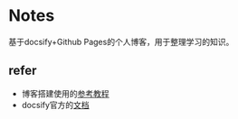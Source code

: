 # Notes

基于docsify+Github Pages的个人博客，用于整理学习的知识。

## refer
- 博客搭建使用的[参考教程](https://zhuanlan.zhihu.com/p/101126727)
- docsify官方的[文档](https://docsify.js.org/#/)

